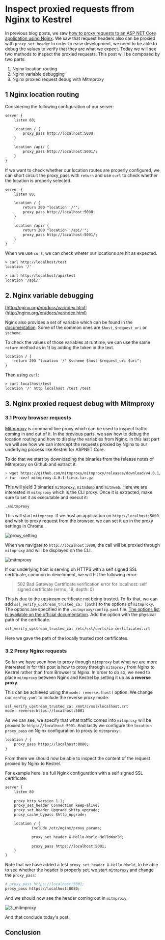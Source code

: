 # Inspect proxied requests ffrom Nginx to Kestrel

In previous blog posts, we saw [how to proxy requests to an ASP NET Core application using Nginx](https://kimsereyblog.blogspot.com/2018/06/asp-net-core-with-nginx.html). We saw that request headers also can be proxied with `proxy_set_header` In order to ease development, we need to be able to debug the values to verify that they are what we expect.
Today we will see two methods to inspect the proxied requests. This post will be composed by two parts:

1. Nginx location routing
2. Nginx variable debugging
3. Nginx proxied request debug with Mitmproxy

## 1 Nginx location routing

Considering the following configuration of our server:

```txt
server {
    listen 80;

    location / {
        proxy_pass http://localhost:5000; 
    }

    location /api/ {
        proxy_pass http://localhost:5001/; 
    }
}
```

If we want to check whether our location routes are properly configured, we can short circuit the proxy_pass with `return` and use `curl` to check whether the location is properly selected.

```txt
server {
    listen 80;

    location / {
        return 200 "location '/'";
        proxy_pass http://localhost:5000; 
    }

    location /api/ {
        return 200 "location '/api/'";
        proxy_pass http://localhost:5001/; 
    }
}
```

When we use `curl`, we can check wheter our locations are hit as expected.

```txt
> curl http://localhost/test
location '/'

> curl http://localhost/api/test
location '/api/'
```

## 2. Nginx variable debugging

[http://nginx.org/en/docs/varindex.html](http://nginx.org/en/docs/varindex.html)

Nginx also provides a set of variable which can be found in the [documentation](http://nginx.org/en/docs/varindex.html). Some of the common ones are `$host`, `$request_uri` or `$scheme`.

To check the values of those variables at runtime, we can use the same `return` method as in 1) by adding the token in the text.

```txt
location / {
    return 200 "location '/' $scheme $host $request_uri $uri";
}
```

Then using `curl`:

```txt
> curl localhost/test
location '/' http localhost /test /test
```

## 3. Nginx proxied request debug with Mitmproxy

### 3.1 Proxy browser requests

[Mitmproxy](https://mitmproxy.org/) is command line proxy which can be used to inspect traffic coming in and out of it.
In the previous parts, we saw how to debug the location routing and how to display the variables from Nginx. In this last part we will see how we can intercept the requests proxied by Nginx to our underlying process like Kestrel for ASPNET Core.

To do that we start by downloading the binaries from the release notes of Mitmproxy on Github and extract it.

```sh
> wget https://github.com/mitmproxy/mitmproxy/releases/download/v4.0.1/mitmproxy-4.0.1-linux.tar.gz 
> tar -xvzf mitmproxy-4.0.1-linux.tar.gz
```

This will yield 3 binaries `mitmproxy`, `mitmdump` and `mitmweb`. Here we are interested in `mitmproxy` which is the CLI proxy. Once it is extracted, make sure to set it as executable and execut it:

```
./mitmproxy
```

This will start `mitmproxy`. If we host an application on `http://localhost:5000` and wish to proxy request from the browser, we can set it up in the proxy settings in Chrome.

![proxy_setting](https://raw.githubusercontent.com/Kimserey/BlogArchive/master/img/20180824_mitmproxy/1_proxy_settings.PNG)

When we navigate to `http://localhost:5000`, the call will be proxied through `mitmproxy` and will be displayed on the CLI.

![mitmproxy](https://raw.githubusercontent.com/Kimserey/BlogArchive/master/img/20180824_mitmproxy/2_proxy_settings.PNG)

If our underlying host is serving on HTTPS with a self signed SSL certificate, common in develoment, we will hit the following error:

> 502 Bad Gateway
> Certificate verification error for localhost: self signed certificate (errno: 18, depth: 0)

This is due to the upstream certificate not being trusted.
To fix that, we can add `ssl_verify_upstream_trusted_ca: [path]` to the options of `mitmproxy`. The options are specified in the `.mitmproxy/config.yaml` file. [The options list is available on the official documentation](https://docs.mitmproxy.org/stable/concepts-options/).
Add the option with the physical path of the certificate.

```txt
ssl_verify_upstream_trusted_ca: /etc/ssl/certs/ca-certificates.crt
```

Here we gave the path of the locally trusted root certificates.

### 3.2 Proxy Nginx requests

So far we have seen how to proxy through `mitmproxy` but what we are more interested in for this post is how to proxy through `mitmproxy` from Nginx to Kestrel rather than from Browser to Nginx. In order to do so, we need to place `mitmproxy` between Nginx and Kestrel by setting it up as __a reverse proxy__.

This can be achieved using the `mode: reverse:[host]` option. We change our `config.yaml` to include the reverse proxy mode.

```txt
ssl_verify_upstream_trusted_ca: /mnt/c/ssl/localhost.crt
mode: reverse:https://localhost:5001
```

As we can see, we specify that what traffic comes into `mitmproxy` will be proxied to `https://localhost:5001`. And lastly we configure the `location` `proxy_pass` on Nginx configuration to proxy to `mitmproxy`:

```txt
location / {
    proxy_pass https://localhost:8080;
}
```

From there we should now be able to inspect the content of the request proxied by Nginx to Kestrel.

For example here is a full Nginx configuration with a self signed SSL certificate:

```txt
server {
    listen 80
    
    proxy_http_version 1.1;
    proxy_set_header Connection keep-alive;
    proxy_set_header Upgrade $http_upgrade;
    proxy_cache_bypass $http_upgrade;

    location / {
            include /etc/nginx/proxy_params;

            proxy_set_header X-Hello-World HelloWorld;
            
            proxy_pass https://localhost:5001;
    }
}
```

Note that we have added a test `proxy_set_header X-Hello-World`, to be able to see whether the header is properly set, we start `mitmproxy` and change the `proxy_pass`:

```sh
# proxy_pass https://localhost:5001;
proxy_pass https://localhost:8080;
```

And we should now see the header coming out in `mitmproxy`:

![3_mitmproxy](https://raw.githubusercontent.com/Kimserey/BlogArchive/master/img/20180824_mitmproxy/3_reverse.PNG)

And that conclude today's post!

## Conclusion